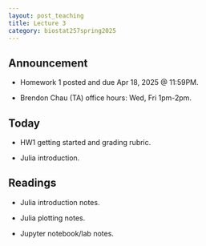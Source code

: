 ```yaml
---
layout: post_teaching
title: Lecture 3
category: biostat257spring2025
---
```


## Announcement

* Homework 1 posted and due Apr 18, 2025 @ 11:59PM.

* Brendon Chau (TA) office hours: Wed, Fri 1pm-2pm. 

## Today

* HW1 getting started and grading rubric.

* Julia introduction.

## Readings

* Julia introduction notes.

* Julia plotting notes.

* Jupyter notebook/lab notes.
